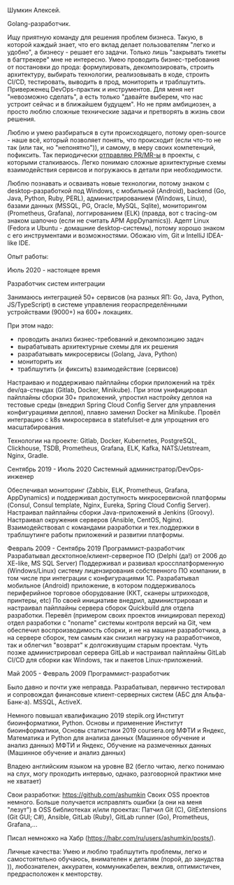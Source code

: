 Шумкин Алексей.

Golang-разработчик.

Ищу приятную команду для решения проблем бизнеса. Такую, в которой каждый знает, что его вклад делает пользователям "легко и удобно", а бизнесу - решает его задачи. Только лишь "закрывать тикеты в багтрекере" мне не интересно.
Умею проводить бизнес-требования от постановки до прода: формулировать, декомпозировать, строить архитектуру, выбирать технологии, реализовывать в коде, строить CI/CD, тестировать, выводить в прод, мониторить и траблшутить. Приверженец DevOps-практик и инструментов.
Для меня нет "невозможно сделать", а есть только "давайте выберем, что нас устроит сейчас и в ближайшем будущем".
Но не прям амбициозен, а просто люблю сложные технические задачи и претворять в жизнь свои решения.

Люблю и умею разбираться в сути происходящего, потому open-source - наше всё, который позволяет понять, что происходит (если что-то не так (или так, но "непонятно")), и самому, в меру своих компетенций, пофиксить. Так периодически [отправляю PR/MR-ы][1] в проекты, с которыми сталкиваюсь.
Легко понимаю сложные архитектурные схемы взаимодействия сервисов и погружаюсь в детали при необходимости.

Люблю познавать и осваивать новые технологии, потому знаком с desktop-разработкой под Windows, с мобильной (Android), backend (Go, Java, Python, Ruby, PERL), администрированием (Windows, Linux), базами данных (MSSQL, PG, Oracle, MySQL, Sqlite), мониторингом (Prometheus, Grafana), логгированием (ELK) (правда, вот с tracing-ом знаком шапочно (если не считать APM AppDynamics)).
Адепт Linux (Fedora и Ubuntu - домашние desktop-системы), потому хорошо знаком с его инструментами и возможностями.
Обожаю vim, Git и IntelliJ IDEA-like IDE.

Опыт работы:

Июль 2020 - настоящее время

Разработчик систем интеграции

Занимаюсь интеграцией 50+ сервисов (на разных ЯП: Go, Java, Python, JS/TypeScript) в системе управления геораспределёнными устройствами (9000+) на 600+ локациях.

При этом надо:
* проводить анализ бизнес-требований и декомпозицию задач
* вырабатывать архитектурные схемы для их решения
* разрабатывать микросервисы (Golang, Java, Python)
* мониторить их
* траблшутить (и фиксить) взаимодействие (сервисов) 

Настраиваю и поддерживаю пайплайны сборки приложений на трёх dev/qa-стендах (Gitlab, Docker, Minikube). При этом унифицировал пайплайны сборки 30+ приложений, упростил настройку деплоя на тестовые среды (внедрил Spring Cloud Config Server для управления конфигурациями деплоя), плавно заменил Docker на Minikube.
Провёл интеграцию с k8s микросервиса в statefulset-е для упрощения его масштабирования.


Технологии на проекте: Gitlab, Docker, Kubernetes, PostgreSQL, Clickhouse, TSDB, Prometheus, Grafana, ELK, Kafka, NATS/Jetstream, Nginx, Gradle.

Сентябрь 2019 - Июль 2020
Системный администратор/DevOps-инженер

Обеспечивал мониторинг (Zabbix, ELK, Prometheus, Grafana, AppDynamics) и поддерживал доступность микросервисной платформы (Consul, Consul template, Nginx, Eureka, Spring Cloud Config Server).
Настраивал пайплайны сборки Java-приложений в Jenkins (Groovy).
Настраивал окружения серверов (Ansible, CentOS, Nginx).
Взаимодействовал с командами разработки и тех.поддержки в траблшутинге работы приложений и развитии платформы.

Февраль 2009 - Сентябрь 2019
Программист-разработчик
Разрабатывал десктопное/клиент-серверное ПО (Delphi (да!) от 2006 до XE-like, MS SQL Server)
Поддерживал и развивал кроссплатформенную (Windows/Linux) систему лицензирования собственного ПО компании, в том числе при интеграции с конфигурациями 1С.
Разрабатывал мобильное (Android) приложение, в котором поддерживалось периферийное торговое оборудование (ККТ, сканеры штрихкодов, принтеры, etc)
По своей инициативе внедрил, администрировал и настраивал пайплайны сервера сборок Quickbuild для отдела разработки.
Перевёл (примером своих проектов инициировал переход) отдел разработки с "noname" системы контроля версий на Git, чем обеспечил воспроизводимость сборки, и не на машине разработчика, а на сервере сборок, тем самым как снизил нагрузку на разработчиков, так и облегчил "возврат" к долгоживущим старым проектам.
Чуть позже администрировал сервера GitLab и настраивал пайплайны GitLab CI/CD для сборки как Windows, так и пакетов Linux-приложений.

Май 2005 - Февраль 2009
Программист-разработчик

Было давно и почти уже неправда.
Разрабатывал, первично тестировал и сопровождал финансовые клиент-серверных систем (АБС для Aльфа-Банк-а). MSSQL, ActiveX.

Немного повышал квалификацию
2019
stepik.org
Институт биоинформатики, Python. Основы и применение
Институт биоинформатики, Основы статистики
2019
coursera.org
МФТИ и Яндекс, Математика и Python для анализа данных (Машинное обучение и анализ данных)
МФТИ и Яндекс, Обучение на размеченных данных (Машинное обучение и анализ данных)

Владею английским языком на уровне B2 (бегло читаю, легко понимаю на слух, могу проходить интервью, однако, разговорной практики мне не хватает)

Свои разработки:
https://github.com/ashumkin
Своих OSS проектов немного. Больше получается исправлять ошибки (а они на меня "лезут") в OSS библиотеках и/или проектах:
Патчил Git (C), GitExtensions (Git GUI; C#), Ansible, GitLab (Ruby), GitLab runner (Go), Prometheus, Grafana,...

Писал немножко на Хабр (https://habr.com/ru/users/ashumkin/posts/).

Личные качества:
Умею и люблю траблшутить проблемы, легко и самостоятельно обучаюсь, внимателен к деталям (порой, до занудства )), любознателен, аккуратен, коммуникабелен, вежлив, оптимистичен, предрасположен к менторству.

[1]: https://github.com/pulls?q=is%3Apr+author%3Aashumkin